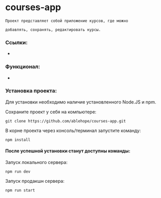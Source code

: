 # courses-app

```
Проект представляет собой приложение курсов, где можно

добавлять, сохранять, редактировать курсы.
```

### Ссылки:
- 

### Функционал:
-

### Установка проекта:

Для установки необходимо наличие установленного Node.JS и npm.

Сохраните проект у себя на компьютере:  
```
git clone https://github.com/ablehope/courses-app.git
```

В корне проекта через консоль/терминал запустите команду:  
```
npm install
```
#### После успешной установки станут доступны команды:  
Запуск локального сервера:  
```
npm run dev
```  
Запуск продакшн сервера:  
```
npm run start
```
